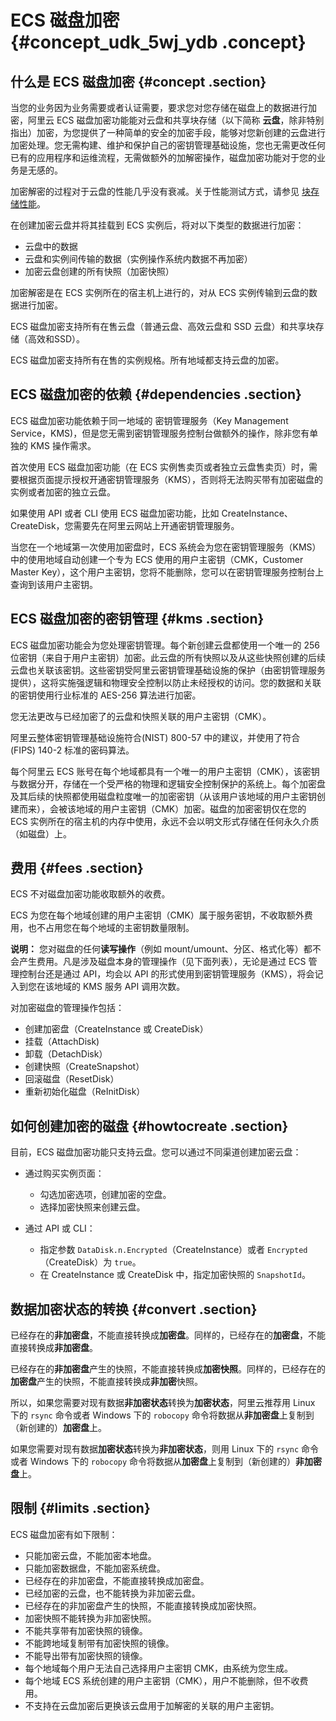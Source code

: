 # ECS 磁盘加密 {#concept_udk_5wj_ydb .concept}

## 什么是 ECS 磁盘加密 {#concept .section}

当您的业务因为业务需要或者认证需要，要求您对您存储在磁盘上的数据进行加密，阿里云 ECS 磁盘加密功能能对云盘和共享块存储（以下简称 **云盘**，除非特别指出）加密，为您提供了一种简单的安全的加密手段，能够对您新创建的云盘进行加密处理。您无需构建、维护和保护自己的密钥管理基础设施，您也无需更改任何已有的应用程序和运维流程，无需做额外的加解密操作，磁盘加密功能对于您的业务是无感的。

加密解密的过程对于云盘的性能几乎没有衰减。关于性能测试方式，请参见 [块存储性能](intl.zh-CN/产品简介/块存储/块存储性能.md#)。

在创建加密云盘并将其挂载到 ECS 实例后，将对以下类型的数据进行加密：

-   云盘中的数据
-   云盘和实例间传输的数据（实例操作系统内数据不再加密）
-   加密云盘创建的所有快照（加密快照）

加密解密是在 ECS 实例所在的宿主机上进行的，对从 ECS 实例传输到云盘的数据进行加密。

ECS 磁盘加密支持所有在售云盘（普通云盘、高效云盘和 SSD 云盘）和共享块存储（高效和SSD）。

ECS 磁盘加密支持所有在售的实例规格。所有地域都支持云盘的加密。

## ECS 磁盘加密的依赖 {#dependencies .section}

ECS 磁盘加密功能依赖于同一地域的 密钥管理服务（Key Management Service，KMS\)，但是您无需到密钥管理服务控制台做额外的操作，除非您有单独的 KMS 操作需求。

首次使用 ECS 磁盘加密功能（在 ECS 实例售卖页或者独立云盘售卖页）时，需要根据页面提示授权开通密钥管理服务（KMS），否则将无法购买带有加密磁盘的实例或者加密的独立云盘。

如果使用 API 或者 CLI 使用 ECS 磁盘加密功能，比如 CreateInstance、CreateDisk，您需要先在阿里云网站上开通密钥管理服务。

当您在一个地域第一次使用加密盘时，ECS 系统会为您在密钥管理服务（KMS）中的使用地域自动创建一个专为 ECS 使用的用户主密钥（CMK，Customer Master Key），这个用户主密钥，您将不能删除，您可以在密钥管理服务控制台上查询到该用户主密钥。

## ECS 磁盘加密的密钥管理 {#kms .section}

ECS 磁盘加密功能会为您处理密钥管理。每个新创建云盘都使用一个唯一的 256 位密钥（来自于用户主密钥）加密。此云盘的所有快照以及从这些快照创建的后续云盘也关联该密钥。这些密钥受阿里云密钥管理基础设施的保护（由密钥管理服务提供），这将实施强逻辑和物理安全控制以防止未经授权的访问。您的数据和关联的密钥使用行业标准的 AES-256 算法进行加密。

您无法更改与已经加密了的云盘和快照关联的用户主密钥（CMK）。

阿里云整体密钥管理基础设施符合\(NIST\) 800-57 中的建议，并使用了符合 \(FIPS\) 140-2 标准的密码算法。

每个阿里云 ECS 账号在每个地域都具有一个唯一的用户主密钥（CMK），该密钥与数据分开，存储在一个受严格的物理和逻辑安全控制保护的系统上。每个加密盘及其后续的快照都使用磁盘粒度唯一的加密密钥（从该用户该地域的用户主密钥创建而来），会被该地域的用户主密钥（CMK）加密。磁盘的加密密钥仅在您的 ECS 实例所在的宿主机的内存中使用，永远不会以明文形式存储在任何永久介质（如磁盘）上。

## 费用 {#fees .section}

ECS 不对磁盘加密功能收取额外的收费。

ECS 为您在每个地域创建的用户主密钥（CMK）属于服务密钥，不收取额外费用，也不占用您在每个地域的主密钥数量限制。

**说明：** 您对磁盘的任何**读写操作**（例如 mount/umount、分区、格式化等）都不会产生费用。凡是涉及磁盘本身的管理操作（见下面列表），无论是通过 ECS 管理控制台还是通过 API，均会以 API 的形式使用到密钥管理服务（KMS），将会记入到您在该地域的 KMS 服务 API 调用次数。

对加密磁盘的管理操作包括：

-   创建加密盘（CreateInstance 或 CreateDisk）
-   挂载（AttachDisk\)
-   卸载（DetachDisk）
-   创建快照（CreateSnapshot）
-   回滚磁盘（ResetDisk）
-   重新初始化磁盘（ReInitDisk）

## 如何创建加密的磁盘 {#howtocreate .section}

目前，ECS 磁盘加密功能只支持云盘。您可以通过不同渠道创建加密云盘：

-   通过购买实例页面：

    -   勾选加密选项，创建加密的空盘。
    -   选择加密快照来创建云盘。
-   通过 API 或 CLI：

    -   指定参数 `DataDisk.n.Encrypted`（CreateInstance）或者 `Encrypted`（CreateDisk）为 `true`。
    -   在 CreateInstance 或 CreateDisk 中，指定加密快照的 `SnapshotId`。

## 数据加密状态的转换 {#convert .section}

已经存在的**非加密盘**，不能直接转换成**加密盘**。同样的，已经存在的**加密盘**，不能直接转换成**非加密盘**。

已经存在的**非加密盘**产生的快照，不能直接转换成**加密快照**。同样的，已经存在的**加密盘**产生的快照，不能直接转换成**非加密**快照。

所以，如果您需要对现有数据**非加密状态**转换为**加密状态**，阿里云推荐用 Linux 下的 `rsync` 命令或者 Windows 下的 `robocopy` 命令将数据从**非加密盘**上复制到（新创建的）**加密盘**上。

如果您需要对现有数据**加密状态**转换为**非加密状态**，则用 Linux 下的 `rsync` 命令或者 Windows 下的 `robocopy` 命令将数据从**加密盘**上复制到（新创建的）**非加密盘**上。

## 限制 {#limits .section}

ECS 磁盘加密有如下限制：

-   只能加密云盘，不能加密本地盘。
-   只能加密数据盘，不能加密系统盘。
-   已经存在的非加密盘，不能直接转换成加密盘。
-   已经加密的云盘，也不能转换为非加密云盘。
-   已经存在的非加密盘产生的快照，不能直接转换成加密快照。
-   加密快照不能转换为非加密快照。
-   不能共享带有加密快照的镜像。
-   不能跨地域复制带有加密快照的镜像。
-   不能导出带有加密快照的镜像。
-   每个地域每个用户无法自己选择用户主密钥 CMK，由系统为您生成。
-   每个地域 ECS 系统创建的用户主密钥（CMK），用户不能删除，但不收费用。
-   不支持在云盘加密后更换该云盘用于加解密的关联的用户主密钥。

